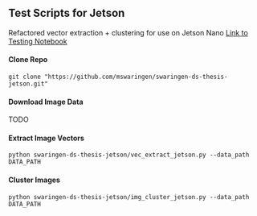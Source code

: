 ## Test Scripts for Jetson

Refactored vector extraction + clustering for use on Jetson Nano
[Link to Testing Notebook](https://github.com/mswaringen/swaringen-ds-thesis/blob/master/jetson_test.ipynb)


#### Clone Repo
`git clone "https://github.com/mswaringen/swaringen-ds-thesis-jetson.git"`

#### Download Image Data
TODO

#### Extract Image Vectors
`python swaringen-ds-thesis-jetson/vec_extract_jetson.py --data_path DATA_PATH`

#### Cluster Images
`python swaringen-ds-thesis-jetson/img_cluster_jetson.py --data_path DATA_PATH`


